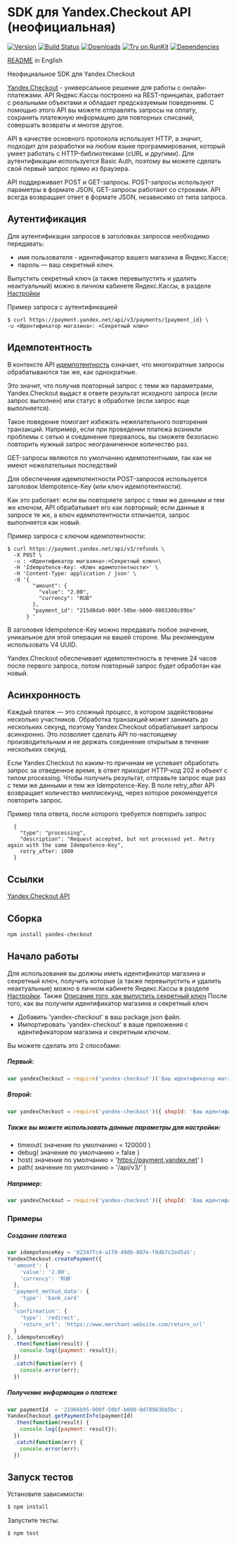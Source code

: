 # SDK для Yandex.Checkout API (неофициальная)

[![Version](https://img.shields.io/npm/v/yandex-kassa-v3.svg)](https://www.npmjs.org/package/yandex-kassa-v3)
[![Build Status](https://travis-ci.org/lodosstm/yandex-kassa-v3-node.svg?branch=master)](https://travis-ci.org/lodosstm/yandex-kassa-v3-node)
[![Downloads](https://img.shields.io/npm/dm/yandex-kassa-v3.svg)](https://www.npmjs.com/package/yandex-kassa-v3)
[![Try on RunKit](https://badge.runkitcdn.com/yandex-kassa-v3.svg)](https://runkit.com/npm/yandex-kassa-v3)
[![Dependencies](https://david-dm.org/lodosstm/yandex-kassa-v3-node.png)](https://david-dm.org/lodosstm/yandex-kassa-v3-node)

[README](README.md) in English

Неофициальное SDK для Yandex.Checkout

[Yandex.Checkout](https://kassa.yandex.ru/) - универсальное решение для работы с онлайн-платежами. API Яндекс.Кассы
 построено на REST-принципах, работает с реальными объектами и обладает предсказуемым поведением. С помощью этого API
 вы можете отправлять запросы на оплату, сохранять платежную информацию для повторных списаний, совершать возвраты и
 многое другое.

API в качестве основного протокола использует HTTP, а значит, подходит для разработки на любом языке программирования,
который умеет работать с HTTP-библиотеками (cURL и другими). Для аутентификации используется Basic Auth, поэтому вы
можете сделать свой первый запрос прямо из браузера.

API поддерживает POST и GET-запросы. POST-запросы используют параметры в формате JSON,
GET-запросы работают со строками.
API всегда возвращает ответ в формате JSON, независимо от типа запроса.

## Аутентификация

Для аутентификации запросов в заголовках запросов необходимо передавать:
- имя пользователя - идентификатор вашего магазина в Яндекс.Кассе;
- пароль — ваш секретный ключ.

Выпустить секретный ключ (а также перевыпустить и удалить неактуальный) можно в личном кабинете Яндекс.Кассы, в разделе
[Настройки](https://money.yandex.ru/my/tunes)

Пример запроса с аутентификацией
```
$ curl https://payment.yandex.net/api/v3/payments/{payment_id} \
-u <Идентификатор магазина>: <Секретный ключ>
```
## Идемпотентность

В контексте API [идемпотентность](https://tools.ietf.org/html/rfc7231#section-4.2.2) означает, что многократные запросы
обрабатываются так же, как однократные.

Это значит, что получив повторный запрос с теми же параметрами, Yandex.Checkout выдаст в ответе результат исходного запроса
(если запрос выполнен) или статус в обработке (если запрос еще выполняется).

Такое поведение помогает избежать нежелательного повторения транзакций. Например, если при проведении платежа возникли
проблемы с сетью и соединение прервалось, вы сможете безопасно повторить нужный запрос неограниченное количество раз.

GET-запросы являются по умолчанию идемпотентными, так как не имеют нежелательных последствий

Для обеспечения идемпотентности POST-запросов используется заголовок Idempotence-Key (или ключ идемпотентности).

Как это работает: если вы повторяете запрос с теми же данными и тем же ключом, API обрабатывает его как повторный;
если данные в запросе те же, а ключ идемпотентности отличается, запрос выполняется как новый.

Пример запроса с ключом идемпотентности:
```
$ curl https://payment.yandex.net/api/v3/refunds \
  -X POST \
  -u : <Идентификатор магазина>:<Секретный ключ>\
  -H 'Idempotence-Key: <Ключ идемпотентности>' \
  -H 'Content-Type: application / json' \
  -d '{
        "amount": {
          "value": "2.00",
          "currency": "RUB"
        },
        "payment_id": "215d8da0-000f-50be-b000-0003308c89be"
      } '
```

В заголовке Idempotence-Key можно передавать любое значение, уникальное для этой операции на вашей стороне.
Мы рекомендуем использовать V4 UUID.

Yandex.Checkout обеспечивает идемпотентность в течение 24 часов после первого запроса, потом повторный запрос будет
обработан как новый.

## Асинхронность

Каждый платеж — это сложный процесс, в котором задействованы несколько участников. Обработка транзакций может занимать
до нескольких секунд, поэтому Yandex.Checkout обрабатывает запросы асинхронно. Это позволяет сделать API по-настоящему
производительным и не держать соединение открытым в течение нескольких секунд.

Если Yandex.Checkout по каким-то причинам не успевает обработать запрос за отведенное время, в ответ приходит HTTP-код 202
и объект с типом processing. Чтобы получить результат, отправьте запрос еще раз с теми же данными и тем же
Idempotence-Key. В поле retry_after API возвращает количество миллисекунд, через которое рекомендуется повторить запрос.

Пример тела ответа, после которого требуется повторить запрос
```
  {
    "type": "processing",
    "description": "Request accepted, but not processed yet. Retry again with the same Idempotence-Key",
    retry_after: 1800
  }
```
## Ссылки
[Yandex.Checkout API](https://kassa.yandex.ru/docs/checkout-api/#api-yandex-kassy)

## Сборка
```bash
npm install yandex-checkout
```
## Начало работы
Для использования вы должны иметь идентификатор магазина и секретный ключ, получить которые
(а также перевыпустить и удалить неактуальные) можно в личном кабинете Яндекс.Кассы в разделе
[Настройки](https://money.yandex.ru/my/tunes). Также
[Описание того, как выпустить секретный ключ](https://yandex.ru/support/checkout/payments/keys.html)
После того, как вы получили идентификатор магазина и секретный ключ
- Добавить 'yandex-checkout' в ваш package.json файл.
- Импортировать 'yandex-checkout' в ваше приложения с идентификатором магазина и секретным ключом.

Вы можете сделать это 2 способами:

##### Первый:
```javascript
var yandexCheckout = require('yandex-checkout')('Ваш идентификатор магазина', 'Ваш секретный ключ');
```

##### Второй:
```javascript
var yandexCheckout = require('yandex-checkout')({ shopId: 'Ваш идентификатор магазина', secretKey: 'Ваш секретный ключ' });
```

##### Также вы можете использовать данные параметры для настройки:
- timeout( значение по умолчанию = 120000 )
- debug( значение по умолчанию = false )
- host( значение по умолчанию = 'https://payment.yandex.net' )
- path( значение по умолчанию = '/api/v3/' )

##### Например:
```javascript
var yandexCheckout = require('yandex-checkout')({ shopId: 'Ваш идентификатор магазина', secretKey: 'Ваш секретный ключ', timeout: 20000 });
```
### Примеры

##### Создание платежа
```javascript
var idempotenceKey = '02347fc4-a1f0-49db-807e-f0d67c2ed5a5';
YandexCheckout.createPayment({
  'amount': {
    'value': '2.00',
    'currency': 'RUB'
  },
  'payment_method_data': {
    'type': 'bank_card'
  },
  'confirmation': {
    'type': 'redirect',
    'return_url': 'https://www.merchant-website.com/return_url'
  }
}, idempotenceKey)
  .then(function(result) {
    console.log({payment: result});
  })
  .catch(function(err) {
    console.error(err);
  })
```

##### Получение информации о платеже
```javascript
var paymentId  = '21966b95-000f-50bf-b000-0d78983bb5bc';
YandexCheckout.getPaymentInfo(paymentId)
  .then(function(result) {
    console.log({payment: result});
  })
  .catch(function(err) {
    console.error(err);
  })
```



## Запуск тестов

Установите зависимости:
```bash
$ npm install
```

Запустите тесты:
```bash
$ npm test
```